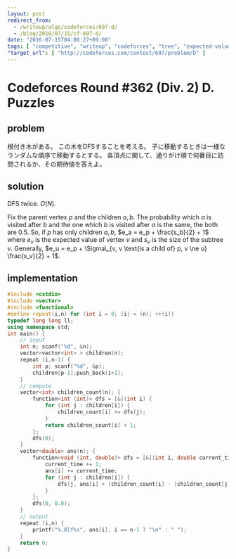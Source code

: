```yaml
---
layout: post
redirect_from:
  - /writeup/algo/codeforces/697-d/
  - /blog/2016/07/15/cf-697-d/
date: "2016-07-15T04:00:27+09:00"
tags: [ "competitive", "writeup", "codeforces", "tree", "expected-value" ]
"target_url": [ "http://codeforces.com/contest/697/problem/D" ]
---
```


# Codeforces Round #362 (Div. 2) D. Puzzles

## problem

根付き木がある。
この木をDFSすることを考える。
子に移動するときは一様なランダムな順序で移動するとする。
各頂点に関して、通りがけ順で何番目に訪問されるか、その期待値を答えよ。

## solution

DFS twice. $O(N)$.

Fix the parent vertex $p$ and the children $a, b$.
The probability which $a$ is visited after $b$ and the one which $b$ is visited after $a$ is the same, the both are $0.5$.
So, if $p$ has only children $a, b$, $e_a = e_p + \frac{s_b}{2} + 1$ where $e_v$ is the expected value of vertex $v$ and $s_v$ is the size of the subtree $v$.
Generally, $e_u = e_p + \Sigma\_{v, v \text{is a child of} p, v \ne u} \frac{s_v}{2} + 1$.

## implementation

``` c++
#include <cstdio>
#include <vector>
#include <functional>
#define repeat(i,n) for (int i = 0; (i) < (n); ++(i))
typedef long long ll;
using namespace std;
int main() {
    // input
    int n; scanf("%d", &n);
    vector<vector<int> > children(n);
    repeat (i,n-1) {
        int p; scanf("%d", &p);
        children[p-1].push_back(i+1);
    }
    // compute
    vector<int> children_count(n); {
        function<int (int)> dfs = [&](int i) {
            for (int j : children[i]) {
                children_count[i] += dfs(j);
            }
            return children_count[i] + 1;
        };
        dfs(0);
    }
    vector<double> ans(n); {
        function<void (int, double)> dfs = [&](int i, double current_time) {
            current_time += 1;
            ans[i] += current_time;
            for (int j : children[i]) {
                dfs(j, ans[i] + (children_count[i] - (children_count[j]+1)) / 2.0);
            }
        };
        dfs(0, 0.0);
    }
    // output
    repeat (i,n) {
        printf("%.8lf%s", ans[i], i == n-1 ? "\n" : " ");
    }
    return 0;
}
```
